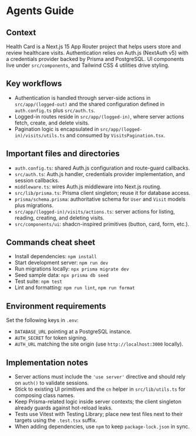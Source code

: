 # Agents Guide

## Context
Health Card is a Next.js 15 App Router project that helps users store and review healthcare visits. Authentication relies on Auth.js (NextAuth v5) with a credentials provider backed by Prisma and PostgreSQL. UI components live under `src/components`, and Tailwind CSS 4 utilities drive styling.

## Key workflows
- Authentication is handled through server-side actions in `src/app/(logged-out)` and the shared configuration defined in `auth.config.ts` plus `src/auth.ts`.
- Logged-in routes reside in `src/app/(logged-in)`, where server actions fetch, create, and delete visits.
- Pagination logic is encapsulated in `src/app/(logged-in)/visits/utils.ts` and consumed by `VisitsPagination.tsx`.

## Important files and directories
- `auth.config.ts`: shared Auth.js configuration and route-guard callbacks.
- `src/auth.ts`: Auth.js handler, credentials provider implementation, and session callbacks.
- `middleware.ts`: wires Auth.js middleware into Next.js routing.
- `src/lib/prisma.ts`: Prisma client singleton; reuse it for database access.
- `prisma/schema.prisma`: authoritative schema for `User` and `Visit` models plus migrations.
- `src/app/(logged-in)/visits/actions.ts`: server actions for listing, reading, creating, and deleting visits.
- `src/components/ui`: shadcn-inspired primitives (button, card, form, etc.).

## Commands cheat sheet
- Install dependencies: `npm install`
- Start development server: `npm run dev`
- Run migrations locally: `npx prisma migrate dev`
- Seed sample data: `npx prisma db seed`
- Test suite: `npm test`
- Lint and formatting: `npm run lint`, `npm run format`

## Environment requirements
Set the following keys in `.env`:
- `DATABASE_URL` pointing at a PostgreSQL instance.
- `AUTH_SECRET` for token signing.
- `AUTH_URL` matching the site origin (use `http://localhost:3000` locally).

## Implementation notes
- Server actions must include the `'use server'` directive and should rely on `auth()` to validate sessions.
- Stick to existing UI primitives and the `cn` helper in `src/lib/utils.ts` for composing class names.
- Keep Prisma-related logic inside server contexts; the client singleton already guards against hot-reload leaks.
- Tests use Vitest with Testing Library; place new test files next to their targets using the `.test.tsx` suffix.
- When adding dependencies, use `npm` to keep `package-lock.json` in sync.
